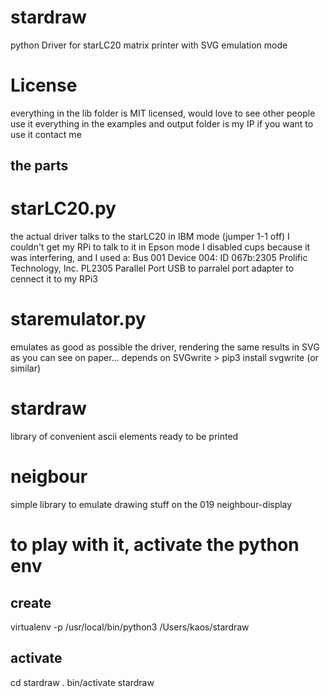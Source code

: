 # stardraw
python Driver for starLC20 matrix printer with SVG emulation mode

# License 
everything in the lib folder is MIT licensed, would love to see other people use it
everything in the examples and output folder is my IP if you want to use it contact me

## the parts
# starLC20.py
the actual driver
talks to the starLC20 in IBM mode (jumper 1-1 off)
I couldn't get my RPi to talk to it in Epson mode
I disabled cups because it was interfering, and I used a:
Bus 001 Device 004: ID 067b:2305 Prolific Technology, Inc. PL2305 Parallel Port
USB to parralel port adapter to cennect it to my RPi3


# staremulator.py
emulates as good as possible the driver, rendering the same results in SVG as you can see on paper...
depends on SVGwrite > pip3 install svgwrite (or similar)

# stardraw 
library of convenient ascii elements ready to be printed

# neigbour
simple library to emulate drawing stuff on the 019 neighbour-display


# to play with it, activate the python env
## create
virtualenv -p /usr/local/bin/python3 /Users/kaos/stardraw
## activate
cd stardraw
. bin/activate stardraw
